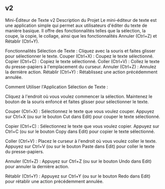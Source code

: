 ## v2
Mini-Éditeur de Texte v2
Description du Projet
Le mini-éditeur de texte est une application simple qui permet aux utilisateurs d'éditer du texte de manière basique. Il offre des fonctionnalités telles que la sélection, la coupe, la copie, le collage, ainsi que les fonctionnalités Annuler (Ctrl+Z) et Rétablir (Ctrl+Y).

Fonctionnalités
Sélection de Texte : Cliquez avec la souris et faites glisser pour sélectionner le texte.
Couper (Ctrl+X) : Coupez le texte sélectionné.
Copier (Ctrl+C) : Copiez le texte sélectionné.
Coller (Ctrl+V) : Collez le texte du presse-papiers à l'emplacement du curseur.
Annuler (Ctrl+Z) : Annulez la dernière action.
Rétablir (Ctrl+Y) : Rétablissez une action précédemment annulée.


Comment Utiliser l'Application
Sélection de Texte :

Cliquez à l'endroit où vous voulez commencer la sélection.
Maintenez le bouton de la souris enfoncé et faites glisser pour sélectionner le texte.

Couper (Ctrl+X) :
Sélectionnez le texte que vous voulez couper.
Appuyez sur Ctrl+X (ou sur le bouton Cut dans Edit) pour couper le texte sélectionné.

Copier (Ctrl+C) :
Sélectionnez le texte que vous voulez copier.
Appuyez sur Ctrl+C (ou sur le bouton Copy dans Edit) pour copier le texte sélectionné.

Coller (Ctrl+V) :
Placez le curseur à l'endroit où vous voulez coller le texte.
Appuyez sur Ctrl+V (ou sur le bouton Paste dans Edit) pour coller le texte du presse-papiers.

Annuler (Ctrl+Z) :
Appuyez sur Ctrl+Z (ou sur le bouton Undo dans Edit) pour annuler la dernière action.

Rétablir (Ctrl+Y) :
Appuyez sur Ctrl+Y (ou sur le bouton Redo dans Edit) pour rétablir une action précédemment annulée.